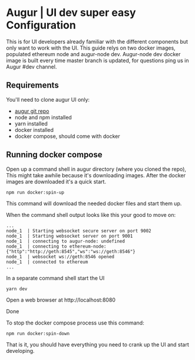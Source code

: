 # Augur | UI dev super easy Configuration

This is for UI developers already familiar with the different components but only want to work with the UI. This guide relys on two docker images, populated ethereum node and augur-node dev. Augur-node dev docker image is built every time master branch is updated, for questions ping us in Augur #dev channel.

## Requirements

You'll need to clone augur UI only:

* [augur git repo](https://github.com/AugurProject/augur)
* node and npm installed
* yarn installed
* docker installed
* docker compose, should come with docker

## Running docker compose

Open up a command shell in augur directory (where you cloned the repo), This might take awhile because it's downloading images. After the docker images are downloaded it's a quick start.

    npm run docker:spin-up

This command will download the needed docker files and start them up.

When the command shell output looks like this your good to move on:

```
...
node_1  | Starting websocket secure server on port 9002
node_1  | Starting websocket server on port 9001
node_1  | connecting to augur-node: undefined
node_1  | connecting to ethereum-node: {"http":"http://geth:8545","ws":"ws://geth:8546"}
node_1  | websocket ws://geth:8546 opened
node_1  | connected to ethereum
...
```




In a separate command shell start the UI

    yarn dev

Open a web browser at http://localhost:8080

Done


To stop the docker compose process use this command:

    npm run docker:spin-down


That is it, you should have everything you need to crank up the UI and start developing.
